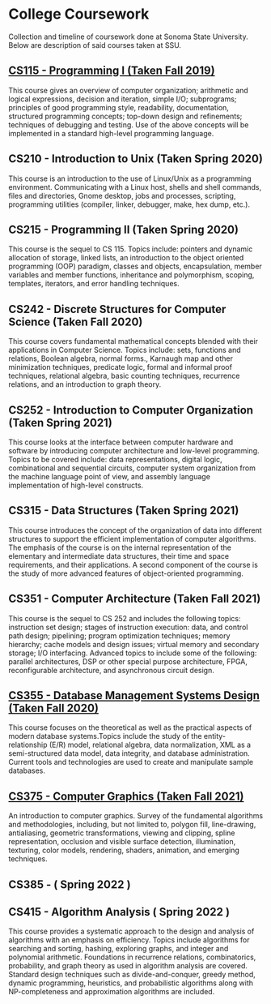 # College Coursework
Collection and timeline of coursework done at Sonoma State University.
Below are description of said courses taken at SSU.

## [CS115 - Programming I (Taken Fall 2019)](https://github.com/emendoz/College_Coursework/tree/main/CS115)
This course gives an overview of computer organization; arithmetic and logical 
expressions, decision and iteration, simple I/O; subprograms; principles of good 
programming style, readability, documentation, structured programming 
concepts; top-down design and refinements; techniques of debugging 
and testing. Use of the above concepts will be implemented in a standard high-level 
programming language. 

## CS210 - Introduction to Unix (Taken Spring 2020)
This course is an introduction to the use of Linux/Unix as a programming 
environment. Communicating with a Linux host, shells and shell commands, files 
and directories, Gnome desktop, jobs and processes, scripting, programming 
utilities (compiler, linker, debugger, make, hex dump, etc.). 

## CS215 - Programming II (Taken Spring 2020)
This course is the sequel to CS 115. Topics include: pointers and dynamic 
allocation of storage, linked lists, an introduction to the object oriented 
programming (OOP) paradigm, classes and objects, encapsulation, member 
variables and member functions, inheritance and polymorphism, scoping, 
templates, iterators, and error handling techniques. 

## CS242 - Discrete Structures for Computer Science (Taken Fall 2020)
This course covers fundamental mathematical concepts blended with their 
applications in Computer Science. Topics include: sets, functions and relations, 
Boolean algebra, normal forms., Karnaugh map and other minimization 
techniques, predicate logic, formal and informal proof techniques, relational 
algebra, basic counting techniques, recurrence relations, and an introduction to 
graph theory. 

## CS252 - Introduction to Computer Organization (Taken Spring 2021)
This course looks at the interface between computer hardware and software by 
introducing computer architecture and low-level programming. Topics to be 
covered include: data representations, digital logic, combinational and 
sequential circuits, computer system organization from the machine language 
point of view, and assembly language implementation of high-level constructs. 

## CS315 - Data Structures (Taken Spring 2021)
This course introduces the concept of the organization of data into different 
structures to support the efficient implementation of computer algorithms. The 
emphasis of the course is on the internal representation of the elementary and 
intermediate data structures, their time and space requirements, and their 
applications. A second component of the course is the study of more advanced 
features of object-oriented programming. 

## CS351 - Computer Architecture (Taken Fall 2021)
This course is the sequel to CS 252 and includes the following topics: instruction 
set design; stages of instruction execution: data, and control path design; 
pipelining; program optimization techniques; memory hierarchy; cache models 
and design issues; virtual memory and secondary storage; I/O interfacing. 
Advanced topics to include some of the following: parallel architectures, DSP or 
other special purpose architecture, FPGA, reconfigurable architecture, and 
asynchronous circuit design.

## [CS355 - Database Management Systems Design (Taken Fall 2020)](https://github.com/emendoz/College_Coursework/tree/main/CS355/CourseDatabase)
This course focuses on the theoretical as well as the practical aspects of modern 
database systems.Topics include the study of the entity-relationship (E/R) model, 
relational algebra, data normalization, XML as a semi-structured data model, data 
integrity, and database administration. Current tools and technologies are used 
to create and manipulate sample databases. 

## [CS375 - Computer Graphics (Taken Fall 2021)](https://github.com/emendoz/College_Coursework/tree/main/CS375)
An introduction to computer graphics. Survey of the fundamental algorithms and 
methodologies, including, but not limited to, polygon fill, line-drawing, 
antialiasing, geometric transformations, viewing and clipping, spline 
representation, occlusion and visible surface detection, illumination, texturing, 
color models, rendering, shaders, animation, and emerging techniques.

## CS385 - ( Spring 2022 )

## CS415 - Algorithm Analysis ( Spring 2022 )
This course provides a systematic approach to the design and analysis of 
algorithms with an emphasis on efficiency. Topics include algorithms for 
searching and sorting, hashing, exploring graphs, and integer and polynomial 
arithmetic. Foundations in recurrence relations, combinatorics, probability, and 
graph theory as used in algorithm analysis are covered. Standard design 
techniques such as divide-and-conquer, greedy method, dynamic programming, 
heuristics, and probabilistic algorithms along with NP-completeness and 
approximation algorithms are included.
